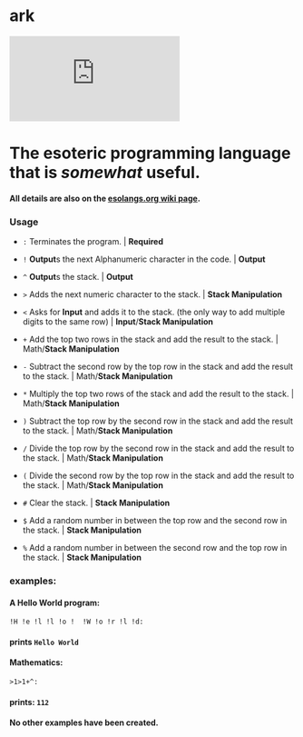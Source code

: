 # ark
[![Download ark](https://sourceforge.net/sflogo.php?type=16&group_id=3394501)](https://sourceforge.net/p/ark-pl/)
# The esoteric programming language that is *somewhat* useful.
#### All details are also on the [esolangs.org wiki page](https://esolangs.org/wiki/ark).
### Usage

 - `:`  Terminates the program. | **Required**

- `!`  **Output**s the next Alphanumeric character in the code. | **Output**

- `^`  **Output**s the stack. | **Output**

- `>`  Adds the next numeric character to the stack. | **Stack Manipulation**

- `<`  Asks for **Input** and adds it to the stack. (the only way to add multiple digits to the same row) | **Input**/**Stack Manipulation**

- `+`  Add the top two rows in the stack and add the result to the stack. | Math/**Stack Manipulation**

- `-`  Subtract the second row by the top row in the stack and add the result to the stack. | Math/**Stack Manipulation**

- `*`  Multiply the top two rows of the stack and add the result to the stack. | Math/**Stack Manipulation**

- `)`  Subtract the top row by the second row in the stack and add the result to the stack. | Math/**Stack Manipulation**

- `/`  Divide the top row by the second row in the stack and add the result to the stack. | Math/**Stack Manipulation**

- `(`  Divide the second row by the top row in the stack and add the result to the stack. | Math/**Stack Manipulation**

- `#`  Clear the stack. | **Stack Manipulation**

- `$`  Add a random number in between the top row and the second row in the stack. | **Stack Manipulation**

- `%`  Add a random number in between the second row and the top row in the stack. | **Stack Manipulation**
### examples:
#### A Hello World program:
`!H !e !l !l !o !  !W !o !r !l !d:`
#### prints `Hello World`
#### Mathematics:
`>1>1+^:`
#### prints: `112`

#### No other examples have been created.
